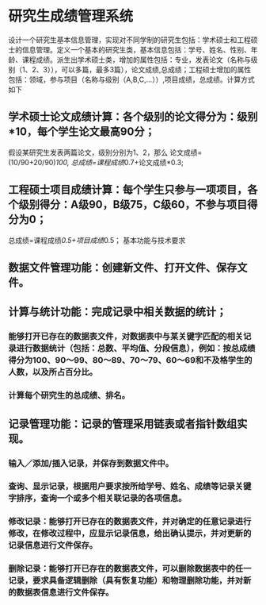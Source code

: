 # 研究生成绩管理系统 
设计一个研究生基本信息管理，实现对不同学制的研究生包括：学术硕士和工程硕士的信息管理。定义一个基本的研究生类，基本信息包括：学号、姓名、性别、年龄、课程成绩。派生出学术硕士类，增加的属性包括：专业，发表论文（名称与级别（1、2、3）），可以多篇，最多3篇），论文成绩,总成绩；工程硕士增加的属性包括：领域，参与项目（名称与级别（A,B,C,…））,项目成绩，总成绩。计算方式如下
## 学术硕士论文成绩计算：各个级别的论文得分为：级别*10，每个学生论文最高90分；
假设某研究生发表两篇论文，级别分别为1、2，那么
论文成绩=(10/90+20/90)*100,
总成绩=课程成绩*0.7+论文成绩*0.3;
## 工程硕士项目成绩计算：每个学生只参与一项项目，各个级别得分：A级90，B级75，C级60，不参与项目得分为0；
总成绩=课程成绩*0.5+项目成绩*0.5；
基本功能与技术要求
## 数据文件管理功能：创建新文件、打开文件、保存文件。
## 计算与统计功能：完成记录中相关数据的统计；
### 能够打开已存在的数据表文件，对数据表中与某关键字匹配的相关记录进行数据统计（包括：总数、平均值、分段信息），例如：按总成绩得分为100、90～99、80～89、70～79、60～69和不及格学生的人数，以及所占百分比。
### 计算每个研究生的总成绩、排名。
## 记录管理功能：记录的管理采用链表或者指针数组实现。
### 输入／添加/插入记录，并保存到数据文件中。
### 查询、显示记录，根据用户要求按所给学号、姓名、成绩等记录关键字排序，查询一个或多个相关联记录的各项信息。
### 修改记录：能够打开已存在的数据表文件，并对确定的任意记录进行修改，在修改过程中，应显示记录信息，给出确认提示，并对更新的记录信息进行文件保存。
### 删除记录：能够打开已存在的数据表文件，可以删除数据表中的任一记录，要求具备逻辑删除（具有恢复功能）和物理删除功能，并对新的数据表信息进行文件保存。
